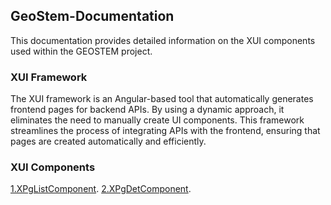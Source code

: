## GeoStem-Documentation
This documentation provides detailed information on the XUI components used within the GEOSTEM project.
### XUI Framework
The XUI framework is an Angular-based tool that automatically generates frontend pages for backend APIs. By using a dynamic approach, it eliminates the need to manually create UI components. This framework streamlines the process of integrating APIs with the frontend, ensuring that pages are created automatically and efficiently.
### XUI Components
[1.XPgListComponent](https://github.com/mariaphilo2024/GeoStem-Documentation/blob/main/XPgListComponent.md).
[2.XPgDetComponent](https://github.com/mariaphilo2024/GeoStem-Documentation/blob/main/XPgDetComponent.md).
